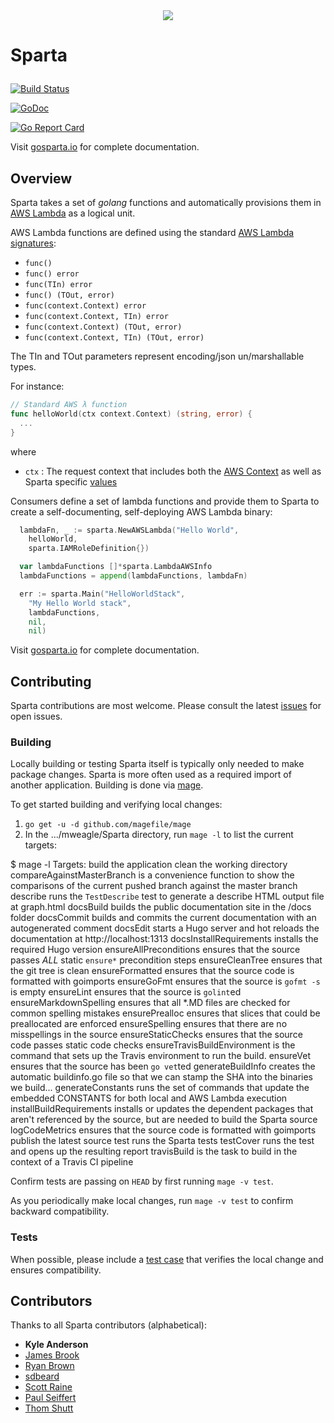 
<div align="center"><img src="https://raw.githubusercontent.com/mweagle/Sparta/master/docs_source/static/site/SpartaLogoLarge.png" />
</div>

# Sparta <p align="center">

[![Build Status](https://travis-ci.org/mweagle/Sparta.svg?branch=master)](https://travis-ci.org/mweagle/Sparta)

[![GoDoc](https://godoc.org/github.com/mweagle/Sparta?status.svg)](https://godoc.org/github.com/mweagle/Sparta)

[![Go Report Card](https://goreportcard.com/badge/github.com/mweagle/Sparta)](https://goreportcard.com/report/github.com/mweagle/Sparta)

Visit [gosparta.io](https://gosparta.io) for complete documentation.

## Overview

Sparta takes a set of _golang_ functions and automatically provisions them in
[AWS Lambda](https://aws.amazon.com/lambda/) as a logical unit.

AWS Lambda functions are defined using the standard [AWS Lambda signatures](https://aws.amazon.com/blogs/compute/announcing-go-support-for-aws-lambda/):

* `func()`
* `func() error`
* `func(TIn) error`
* `func() (TOut, error)`
* `func(context.Context) error`
* `func(context.Context, TIn) error`
* `func(context.Context) (TOut, error)`
* `func(context.Context, TIn) (TOut, error)`

 The TIn and TOut parameters represent encoding/json un/marshallable types.

For instance:

```go
// Standard AWS λ function
func helloWorld(ctx context.Context) (string, error) {
  ...
}
```

where

* `ctx` : The request context that includes both the [AWS Context](https://github.com/aws/aws-lambda-go/blob/master/lambdacontext/context.go) as well as Sparta specific [values](https://godoc.org/github.com/mweagle/Sparta#pkg-constants.)


Consumers define a set of lambda functions and provide them to Sparta to create a self-documenting, self-deploying AWS Lambda binary:

```go
  lambdaFn, _ := sparta.NewAWSLambda("Hello World",
    helloWorld,
    sparta.IAMRoleDefinition{})

  var lambdaFunctions []*sparta.LambdaAWSInfo
  lambdaFunctions = append(lambdaFunctions, lambdaFn)

  err := sparta.Main("HelloWorldStack",
    "My Hello World stack",
    lambdaFunctions,
    nil,
    nil)
```

Visit [gosparta.io](https://gosparta.io) for complete documentation.

## Contributing

Sparta contributions are most welcome. Please consult the latest [issues](https://github.com/mweagle/Sparta/issues) for open issues.

### Building

Locally building or testing Sparta itself is typically only needed to make package
changes. Sparta is more often used as a required import of another application.
Building is done via [mage](https://magefile.org/).

To get started building and verifying local changes:

  1. `go get -u -d github.com/magefile/mage`
  1. In the .../mweagle/Sparta directory, run `mage -l` to list the current targets:

  $ mage -l
  Targets:
    build                           the application
    clean                           the working directory
    compareAgainstMasterBranch      is a convenience function to show the comparisons of the current pushed branch against the master branch
    describe                        runs the `TestDescribe` test to generate a describe HTML output file at graph.html
    docsBuild                       builds the public documentation site in the /docs folder
    docsCommit                      builds and commits the current documentation with an autogenerated comment
    docsEdit                        starts a Hugo server and hot reloads the documentation at http://localhost:1313
    docsInstallRequirements         installs the required Hugo version
    ensureAllPreconditions          ensures that the source passes *ALL* static `ensure*` precondition steps
    ensureCleanTree                 ensures that the git tree is clean
    ensureFormatted                 ensures that the source code is formatted with goimports
    ensureGoFmt                     ensures that the source is `gofmt -s` is empty
    ensureLint                      ensures that the source is `golint`ed
    ensureMarkdownSpelling          ensures that all *.MD files are checked for common spelling mistakes
    ensurePrealloc                  ensures that slices that could be preallocated are enforced
    ensureSpelling                  ensures that there are no misspellings in the source
    ensureStaticChecks              ensures that the source code passes static code checks
    ensureTravisBuildEnvironment    is the command that sets up the Travis environment to run the build.
    ensureVet                       ensures that the source has been `go vet`ted
    generateBuildInfo               creates the automatic buildinfo.go file so that we can stamp the SHA into the binaries we build...
    generateConstants               runs the set of commands that update the embedded CONSTANTS for both local and AWS Lambda execution
    installBuildRequirements        installs or updates the dependent packages that aren't referenced by the source, but are needed to build the Sparta source
    logCodeMetrics                  ensures that the source code is formatted with goimports
    publish                         the latest source
    test                            runs the Sparta tests
    testCover                       runs the test and opens up the resulting report
    travisBuild                     is the task to build in the context of a Travis CI pipeline

Confirm tests are passing on `HEAD` by first running `mage -v test`.

As you periodically make local changes, run `mage -v test` to confirm backward compatibility.

### Tests

When possible, please include a [test case](https://golang.org/pkg/testing/) that verifies the local change and ensures compatibility.

## Contributors

Thanks to all Sparta contributors (alphabetical):

* **Kyle Anderson**
* [James Brook](https://github.com/jbrook)
* [Ryan Brown](https://github.com/ryansb)
* [sdbeard](https://github.com/sdbeard)
* [Scott Raine](https://github.com/nylar)
* [Paul Seiffert](https://github.com/seiffert)
* [Thom Shutt](https://github.com/thomshutt)

